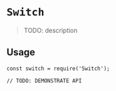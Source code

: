 # `Switch`

> TODO: description

## Usage

```
const switch = require('Switch');

// TODO: DEMONSTRATE API
```
